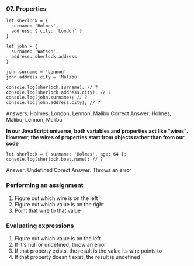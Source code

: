 ### 07. Properties

```
let sherlock = {
  surname: 'Holmes',
  address: { city: 'London' }
}

let john = {
  surname: 'Watson',
  address: sherlock.address
}

john.surname = 'Lennon'
john.address.city = 'Malibu'

console.log(sherlock.surname); // ?
console.log(sherlock.address.city); // ?
console.log(john.surname); // ?
console.log(john.address.city); // ?
```

Answers: Holmes, London, Lennon, Malibu
Correct Answer: Holmes, Malibu, Lennon, Malibu

<b>In our JavaScript universe, both variables and properties act like "wires". However, the wires of properties start from objects rather than from our code</b>

```
let sherlock = { surname: 'Holmes', age: 64 };
console.log(sherlock.boat.name); // ?
```

Answer: Undefined
Corect Answer: Throws an error

### Performing an assignment

1. Figure out which wire is on the left
2. Figure out which value is on the right
3. Point that wire to that value

### Evaluating expressions

1. Figure out which value is on the left
2. If it's null or undefined, throw an error
3. If that property exists, the result is the value its wire points to
4. If that property doesn't exist, the result is undefined

